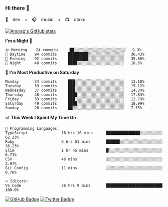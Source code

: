 ### Hi there 👋

🚀　dev　+　🎧　music　+　📺　otaku


[![Anurag's GitHub stats](https://github-readme-stats.vercel.app/api?username=koheitasaka&count_private=true&show_icons=true&theme=monokai)](https://github.com/koheitasaka/github-readme-stats)

<!--START_SECTION:waka-->
**I'm a Night 🦉** 

```text
🌞 Morning    24 commits     ██░░░░░░░░░░░░░░░░░░░░░░░   9.3% 
🌆 Daytime    94 commits     █████████░░░░░░░░░░░░░░░░   36.43% 
🌃 Evening    92 commits     █████████░░░░░░░░░░░░░░░░   35.66% 
🌙 Night      48 commits     ████░░░░░░░░░░░░░░░░░░░░░   18.6%

```
📅 **I'm Most Productive on Saturday** 

```text
Monday       34 commits     ███░░░░░░░░░░░░░░░░░░░░░░   13.18% 
Tuesday      39 commits     ███░░░░░░░░░░░░░░░░░░░░░░   15.12% 
Wednesday    37 commits     ███░░░░░░░░░░░░░░░░░░░░░░   14.34% 
Thursday     46 commits     ████░░░░░░░░░░░░░░░░░░░░░   17.83% 
Friday       33 commits     ███░░░░░░░░░░░░░░░░░░░░░░   12.79% 
Saturday     49 commits     ████░░░░░░░░░░░░░░░░░░░░░   18.99% 
Sunday       20 commits     ██░░░░░░░░░░░░░░░░░░░░░░░   7.75%

```


📊 **This Week I Spent My Time On** 

```text
💬 Programming Languages: 
TypeScript               16 hrs 16 mins      ███████████████░░░░░░░░░░   62.23% 
Ruby                     6 hrs 51 mins       ██████░░░░░░░░░░░░░░░░░░░   26.23% 
Slim                     1 hr 45 mins        █░░░░░░░░░░░░░░░░░░░░░░░░   6.71% 
CSV                      46 mins             ░░░░░░░░░░░░░░░░░░░░░░░░░   2.97% 
Git Config               11 mins             ░░░░░░░░░░░░░░░░░░░░░░░░░   0.76%

🔥 Editors: 
VS Code                  26 hrs 9 mins       █████████████████████████   100.0%

```


<!--END_SECTION:waka-->

[![GitHub Badge](https://img.shields.io/badge/GitHub-100000?style=for-the-badge&logo=github&logoColor=white)](https://github.com/koheitasaka)
[![Twitter Badge](https://img.shields.io/badge/Twitter-1DA1F2?style=for-the-badge&logo=twitter&logoColor=white)](https://twitter.com/sleep_asleep_)
